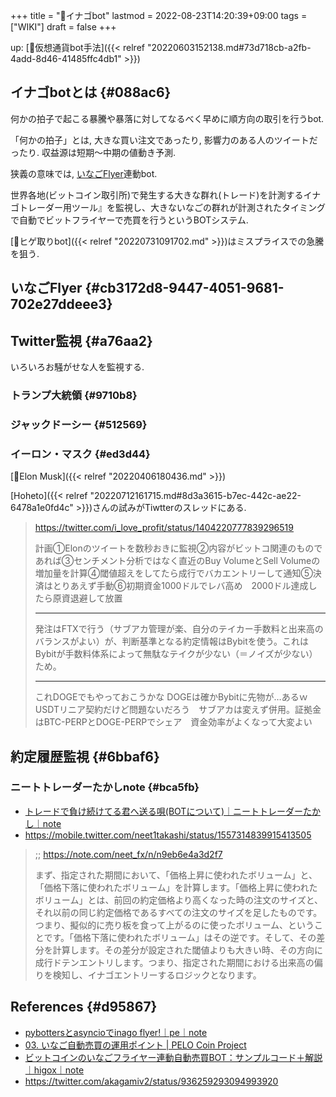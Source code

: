 +++
title = "📝イナゴbot"
lastmod = 2022-08-23T14:20:39+09:00
tags = ["WIKI"]
draft = false
+++

up: [🔖仮想通貨bot手法]({{< relref "20220603152138.md#73d718cb-a2fb-4add-8d46-41485ffc4db1" >}})


## イナゴbotとは {#088ac6}

何かの拍子で起こる暴騰や暴落に対してなるべく早めに順方向の取引を行うbot.

「何かの拍子」とは, 大きな買い注文であったり, 影響力のある人のツイートだったり. 収益源は短期～中期の値動き予測.

狭義の意味では, [いなごFlyer](https://inagoflyer.appspot.com/)連動bot.

世界各地(ビットコイン取引所)で発生する大きな群れ(トレード)を計測するイナゴトレーダー用ツール』を監視し、大きないなごの群れが計測されたタイミングで自動でビットフライヤーで売買を行うというBOTシステム.

[📝ヒゲ取りbot]({{< relref "20220731091702.md" >}})はミスプライスでの急騰を狙う.


## いなごFlyer {#cb3172d8-9447-4051-9681-702e27ddeee3}


## Twitter監視 {#a76aa2}

いろいろお騒がせな人を監視する.


### トランプ大統領 {#9710b8}


### ジャックドーシー {#512569}


### イーロン・マスク {#ed3d44}

[👨Elon Musk]({{< relref "20220406180436.md" >}})

[Hoheto]({{< relref "20220712161715.md#8d3a3615-b7ec-442c-ae22-6478a1e0fd4c" >}})さんの試みがTiwtterのスレッドにある.

> <https://twitter.com/i_love_profit/status/1404220777839296519>
>
> 計画①Elonのツイートを数秒おきに監視②内容がビットコ関連のものであれば③センチメント分析ではなく直近のBuy VolumeとSell Volumeの増加量を計算④閾値超えをしてたら成行でバカエントリーして通知⑤決済はとりあえず手動⑥初期資金1000ドルでレバ高め　2000ドル達成したら原資退避して放置
>
> ---
>
> 発注はFTXで行う（サブアカ管理が楽、自分のテイカー手数料と出来高のバランスがよい）が、判断基準となる約定情報はBybitを使う。これはBybitが手数料体系によって無駄なテイクが少ない（＝ノイズが少ない）ため。
>
> ---
>
> これDOGEでもやっておこうかな
> DOGEは確かBybitに先物が…あるｗ USDTリニア契約だけど問題ないだろう　サブアカは変えず併用。証拠金はBTC-PERPとDOGE-PERPでシェア　資金効率がよくなって大変よい


## 約定履歴監視 {#6bbaf6}


### ニートトレーダーたかしnote {#bca5fb}

-   [トレードで負け続けてる君へ送る唄(BOTについて)｜ニートトレーダーたかし｜note](https://note.com/neet_fx/n/n9eb6e4a3d2f7)
-   <https://mobile.twitter.com/neet1takashi/status/1557314839915413505>

> ;; <https://note.com/neet_fx/n/n9eb6e4a3d2f7>
>
> まず、指定された期間において、「価格上昇に使われたボリューム」と、「価格下落に使われたボリューム」を計算します。「価格上昇に使われたボリューム」とは、前回の約定価格より高くなった時の注文のサイズと、それ以前の同じ約定価格であるすべての注文のサイズを足したものです。つまり、擬似的に売り板を食って上がるのに使ったボリューム、ということです。「価格下落に使われたボリューム」はその逆です。そして、その差分を計算します。その差分が設定された閾値よりも大きい時、その方向に成行ドテンエントリします。つまり、指定された期間における出来高の偏りを検知し、イナゴエントリーするロジックとなります。


## References {#d95867}

-   [pybottersとasyncioでinago flyer!｜pe｜note](https://note.com/clever_dahlia308/n/n2841ee8a9043)
-   [03. いなご自動売買の運用ポイント | PELO Coin Project](http://pelo2coin.com/docs/btcst-for-bitflyer/%E5%9F%BA%E6%9C%AC%E7%9A%84%E3%81%AA%E4%BD%BF%E3%81%84%E3%81%8B%E3%81%9F/03-%E3%81%84%E3%81%AA%E3%81%94%E8%87%AA%E5%8B%95%E5%A3%B2%E8%B2%B7%E3%81%AE%E9%81%8B%E7%94%A8%E3%83%9D%E3%82%A4%E3%83%B3%E3%83%88/)
-   [ビットコインのいなごフライヤー連動自動売買BOT：サンプルコード＋解説｜higox｜note](https://note.com/higox/n/nec9173b3ab77)
-   <https://twitter.com/akagamiv2/status/936259293094993920>
